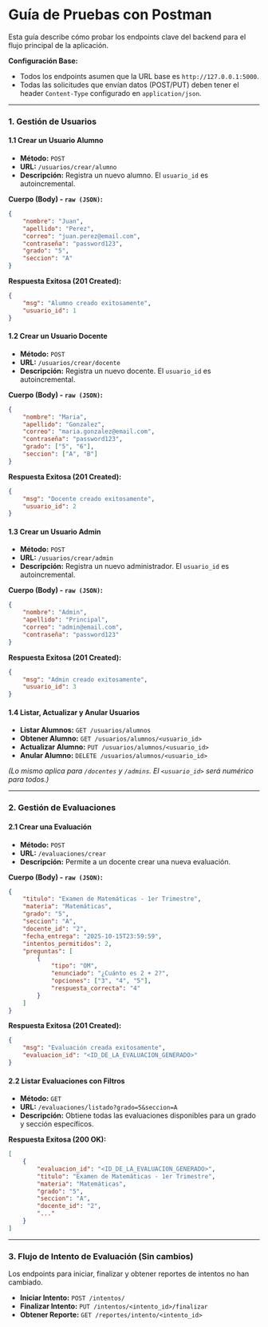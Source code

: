 # Guía de Pruebas con Postman

Esta guía describe cómo probar los endpoints clave del backend para el flujo principal de la aplicación.

**Configuración Base:**
- Todos los endpoints asumen que la URL base es `http://127.0.0.1:5000`.
- Todas las solicitudes que envían datos (POST/PUT) deben tener el header `Content-Type` configurado en `application/json`.

---

### 1. Gestión de Usuarios

#### 1.1 Crear un Usuario Alumno

- **Método:** `POST`
- **URL:** `/usuarios/crear/alumno`
- **Descripción:** Registra un nuevo alumno. El `usuario_id` es autoincremental.

**Cuerpo (Body) - `raw (JSON)`:**
```json
{
    "nombre": "Juan",
    "apellido": "Perez",
    "correo": "juan.perez@email.com",
    "contraseña": "password123",
    "grado": "5",
    "seccion": "A"
}
```

**Respuesta Exitosa (201 Created):**
```json
{
    "msg": "Alumno creado exitosamente",
    "usuario_id": 1
}
```

#### 1.2 Crear un Usuario Docente

- **Método:** `POST`
- **URL:** `/usuarios/crear/docente`
- **Descripción:** Registra un nuevo docente. El `usuario_id` es autoincremental.

**Cuerpo (Body) - `raw (JSON)`:**
```json
{
    "nombre": "Maria",
    "apellido": "Gonzalez",
    "correo": "maria.gonzalez@email.com",
    "contraseña": "password123",
    "grado": ["5", "6"],
    "seccion": ["A", "B"]
}
```

**Respuesta Exitosa (201 Created):**
```json
{
    "msg": "Docente creado exitosamente",
    "usuario_id": 2
}
```

#### 1.3 Crear un Usuario Admin

- **Método:** `POST`
- **URL:** `/usuarios/crear/admin`
- **Descripción:** Registra un nuevo administrador. El `usuario_id` es autoincremental.

**Cuerpo (Body) - `raw (JSON)`:**
```json
{
    "nombre": "Admin",
    "apellido": "Principal",
    "correo": "admin@email.com",
    "contraseña": "password123"
}
```

**Respuesta Exitosa (201 Created):**
```json
{
    "msg": "Admin creado exitosamente",
    "usuario_id": 3
}
```

#### 1.4 Listar, Actualizar y Anular Usuarios

- **Listar Alumnos:** `GET /usuarios/alumnos`
- **Obtener Alumno:** `GET /usuarios/alumnos/<usuario_id>`
- **Actualizar Alumno:** `PUT /usuarios/alumnos/<usuario_id>`
- **Anular Alumno:** `DELETE /usuarios/alumnos/<usuario_id>`

*(Lo mismo aplica para `/docentes` y `/admins`. El `<usuario_id>` será numérico para todos.)*

---

### 2. Gestión de Evaluaciones

#### 2.1 Crear una Evaluación

- **Método:** `POST`
- **URL:** `/evaluaciones/crear`
- **Descripción:** Permite a un docente crear una nueva evaluación.

**Cuerpo (Body) - `raw (JSON)`:**
```json
{
    "titulo": "Examen de Matemáticas - 1er Trimestre",
    "materia": "Matemáticas",
    "grado": "5",
    "seccion": "A",
    "docente_id": "2",
    "fecha_entrega": "2025-10-15T23:59:59",
    "intentos_permitidos": 2,
    "preguntas": [
        {
            "tipo": "OM",
            "enunciado": "¿Cuánto es 2 + 2?",
            "opciones": ["3", "4", "5"],
            "respuesta_correcta": "4"
        }
    ]
}
```

**Respuesta Exitosa (201 Created):**
```json
{
    "msg": "Evaluación creada exitosamente",
    "evaluacion_id": "<ID_DE_LA_EVALUACION_GENERADO>"
}
```

#### 2.2 Listar Evaluaciones con Filtros

- **Método:** `GET`
- **URL:** `/evaluaciones/listado?grado=5&seccion=A`
- **Descripción:** Obtiene todas las evaluaciones disponibles para un grado y sección específicos.

**Respuesta Exitosa (200 OK):**
```json
[
    {
        "evaluacion_id": "<ID_DE_LA_EVALUACION_GENERADO>",
        "titulo": "Examen de Matemáticas - 1er Trimestre",
        "materia": "Matemáticas",
        "grado": "5",
        "seccion": "A",
        "docente_id": "2",
        "..."
    }
]
```

---

### 3. Flujo de Intento de Evaluación (Sin cambios)

Los endpoints para iniciar, finalizar y obtener reportes de intentos no han cambiado.

- **Iniciar Intento:** `POST /intentos/`
- **Finalizar Intento:** `PUT /intentos/<intento_id>/finalizar`
- **Obtener Reporte:** `GET /reportes/intento/<intento_id>`
